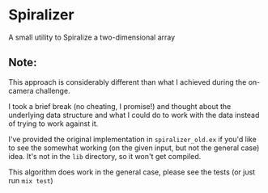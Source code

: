 # Spiralizer

A small utility to Spiralize a two-dimensional array

## Note:

This approach is considerably different than what I achieved during the on-camera challenge.

I took a brief break (no cheating, I promise!) and thought about the underlying data structure and what I could do to work with the data instead of trying to work against it.

I've provided the original implementation in `spiralizer_old.ex` if you'd like to see the somewhat working (on the given input, but not the general case) idea. It's not in the `lib` directory, so it won't get compiled.

This algorithm does work in the general case, please see the tests (or just run `mix test`)
